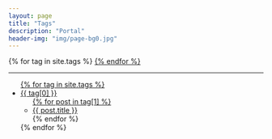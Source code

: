 ```yaml
---
layout: page
title: "Tags"
description: "Portal" 
header-img: "img/page-bg0.jpg" 
---
```


<div id='tag_cloud'>
  {% for tag in site.tags %}
    <a href="#{{ tag[0] }}" title="{{ tag[0] }}"</a>
  {% endfor %}
</div>

---

<ul id='tag_list'>
{% for tag in site.tags %}
  <li class='tag_item' id='{{ tag[0] }}'>
    <span class='tag_name'>{{ tag[0] }}</span>
    <span>
      <ul>
      {% for post in tag[1] %}
        <li class='tag_post'><a href="{{ post.url }}" title="{{ post.title }}">{{ post.title }}</a></li>
      {% endfor %}
      </ul>
    </span>
  </li>
{% endfor %}
</ul>

<script src="/js/jquery.min.js" type="text/javascript" charset="utf-8"></script> 